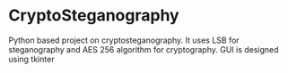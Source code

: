 # CryptoSteganography
Python based project on cryptosteganography. It uses LSB for steganography and AES 256 algorithm for cryptography. GUI is designed using tkinter
